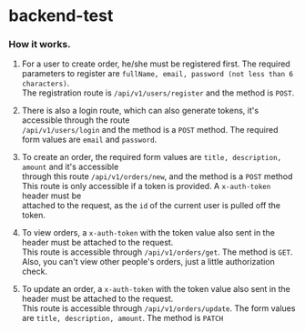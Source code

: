 # backend-test

### How it works.

1. For a user to create order, he/she must be registered first. The required \
   parameters to register are `fullName, email, password (not less than 6 characters)`. \
   The registration route is `/api/v1/users/register` and the method is `POST`.

2. There is also a login route, which can also generate tokens, it's accessible through the route \
   `/api/v1/users/login` and the method is a `POST` method. The required form values are `email` and `password`.

3. To create an order, the required form values are `title, description, amount` and it's accessible \
   through this route `/api/v1/orders/new`, and the method is a `POST` method \
   This route is only accessible if a token is provided. A `x-auth-token` header must be \
   attached to the request, as the `id` of the current user is pulled off the token.

4. To view orders, a `x-auth-token` with the token value also sent in the header must be attached to the request. \
   This route is accessible through `/api/v1/orders/get`. The method is `GET`. Also, you can't view other people's
   orders, just a little authorization check.

5. To update an order, a `x-auth-token` with the token value also sent in the header must be attached to the request. \
   This route is accessible through `/api/v1/orders/update`. The form values are `title, description, amount`. The method is `PATCH`
